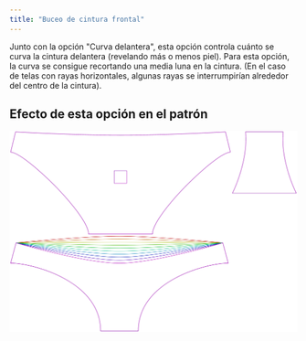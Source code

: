 ```yaml
---
title: "Buceo de cintura frontal"
---
```


Junto con la opción "Curva delantera", esta opción controla cuánto se curva la cintura delantera (revelando más o menos piel). Para esta opción, la curva se consigue recortando una media luna en la cintura. (En el caso de telas con rayas horizontales, algunas rayas se interrumpirían alrededor del centro de la cintura).

## Efecto de esta opción en el patrón

![Esta imagen muestra el efecto de esta opción superponiendo varias variantes que tienen un valor diferente para esta opción](unice_frontdip_sample.svg "Efecto de esta opción en el patrón")
